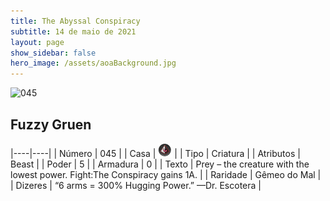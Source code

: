 ```yaml
---
title: The Abyssal Conspiracy
subtitle: 14 de maio de 2021
layout: page
show_sidebar: false
hero_image: /assets/aoaBackground.jpg
---
```


![045](https://cards-keyforge.s3.eu-north-1.amazonaws.com/media/en/tac/045.png)

## Fuzzy Gruen

|----|----|
| Número | 045 |
| Casa | ![Conspiracy](https://raw.githubusercontent.com/cardsofkeyforge/cardsofkeyforge.github.io/master/tac/conspiracy.png "Conspiracy") |
| Tipo | Criatura |
| Atributos | Beast |
| Poder | 5 |
| Armadura | 0 |
| Texto | Prey – the creature with the lowest power. Fight:The Conspiracy gains 1A. |
| Raridade | Gêmeo do Mal |
| Dizeres | “6 arms = 300% Hugging Power.” —Dr. Escotera |
